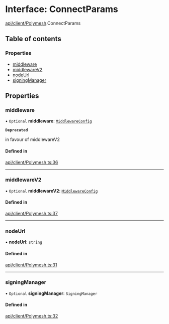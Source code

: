 # Interface: ConnectParams

[api/client/Polymesh](../wiki/api.client.Polymesh).ConnectParams

## Table of contents

### Properties

- [middleware](../wiki/api.client.Polymesh.ConnectParams#middleware)
- [middlewareV2](../wiki/api.client.Polymesh.ConnectParams#middlewarev2)
- [nodeUrl](../wiki/api.client.Polymesh.ConnectParams#nodeurl)
- [signingManager](../wiki/api.client.Polymesh.ConnectParams#signingmanager)

## Properties

### middleware

• `Optional` **middleware**: [`MiddlewareConfig`](../wiki/types.MiddlewareConfig)

**`Deprecated`**

 in favour of middlewareV2

#### Defined in

[api/client/Polymesh.ts:36](https://github.com/PolymeshAssociation/polymesh-sdk/blob/07a4c5b0/src/api/client/Polymesh.ts#L36)

___

### middlewareV2

• `Optional` **middlewareV2**: [`MiddlewareConfig`](../wiki/types.MiddlewareConfig)

#### Defined in

[api/client/Polymesh.ts:37](https://github.com/PolymeshAssociation/polymesh-sdk/blob/07a4c5b0/src/api/client/Polymesh.ts#L37)

___

### nodeUrl

• **nodeUrl**: `string`

#### Defined in

[api/client/Polymesh.ts:31](https://github.com/PolymeshAssociation/polymesh-sdk/blob/07a4c5b0/src/api/client/Polymesh.ts#L31)

___

### signingManager

• `Optional` **signingManager**: `SigningManager`

#### Defined in

[api/client/Polymesh.ts:32](https://github.com/PolymeshAssociation/polymesh-sdk/blob/07a4c5b0/src/api/client/Polymesh.ts#L32)
